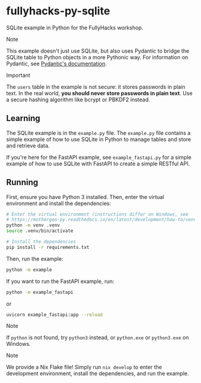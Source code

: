 # fullyhacks-py-sqlite

SQLite example in Python for the FullyHacks workshop.

> [!NOTE]
> This example doesn't just use SQLite, but also uses Pydantic to bridge the
> SQLite table to Python objects in a more Pythonic way. For information on
> Pydantic, see [Pydantic's documentation](https://docs.pydantic.dev/latest/).

> [!IMPORTANT]
> The `users` table in the example is not secure: it stores passwords in plain
> text. In the real world, **you should never store passwords in plain text**.
> Use a secure hashing algorithm like bcrypt or PBKDF2 instead.

## Learning

The SQLite example is in the `example.py` file. The `example.py` file contains a
simple example of how to use SQLite in Python to manage tables and store and
retrieve data.

If you're here for the FastAPI example, see `example_fastapi.py` for a simple
example of how to use SQLite with FastAPI to create a simple RESTful API.

## Running

First, ensure you have Python 3 installed. Then, enter the virtual environment
and install the dependencies:

```sh
# Enter the virtual environment (instructions differ on Windows, see
# https://mothergeo-py.readthedocs.io/en/latest/development/how-to/venv-win.html)
python -m venv .venv
source .venv/bin/activate

# Install the dependencies
pip install -r requirements.txt
```

Then, run the example:

```sh
python -m example
```

If you want to run the FastAPI example, run:

```sh
python -m example_fastapi
```

or

```sh
uvicorn example_fastapi:app --reload
```

> [!NOTE]
> If `python` is not found, try `python3` instead, or `python.exe` or
> `python3.exe` on Windows.

> [!NOTE]
> We provide a Nix Flake file! Simply run `nix develop` to enter the development
> environment, install the dependencies, and run the example.
